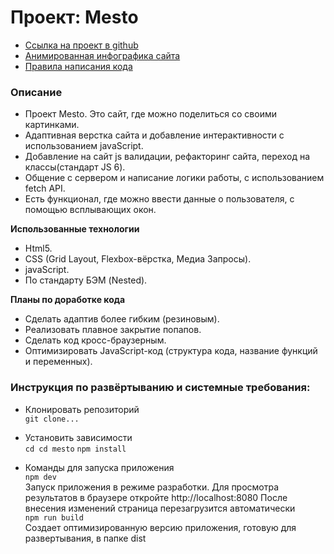 # Проект: Mesto
* [Ссылка на проект в github](https://meder84.github.io/mesto/index.html)
* [Анимированная инфографика сайта](https://github.com/Meder84/Meder84/blob/main/gif/mesto1024.gif)
* [Правила написания кода](https://code.s3.yandex.net/web-developer/landings/design-rules/index.html)

### Описание
* Проект Mesto. Это сайт, где можно поделиться со своими картинками. 
* Адаптивная верстка сайта и добавление интерактивности с использованием javaScript.
* Добавление на сайт js валидации, рефакторинг сайта, переход на классы(стандарт JS 6).
* Общение с сервером и написание логики работы, с использованием fetch API.
* Есть функционал, где можно ввести данные о пользователя, с помощью всплывающих окон. 

**Использованные технологии**
* Html5.
* CSS (Grid Layout, Flexbox-вёрстка, Медиа Запросы).
* javaScript.
* По стандарту БЭМ (Nested).

**Планы по доработке кода**
* Сделать адаптив более гибким (резиновым).
* Реализовать плавное закрытие попапов.
* Сделать код кросс-браузерным.
* Оптимизировать JavaScript-код (структура кода, название функций и переменных).

### Инструкция по развёртыванию и системные требования:

* Клонировать репозиторий <br>
`git clone...`

* Установить зависимости <br>
`cd cd mesto`
`npm install`
* Команды для запуска приложения <br> 
`npm dev`<br>
Запуск приложения в режиме разработки. Для просмотра результатов в браузере откройте http://localhost:8080 После внесения изменений страница перезагрузится автоматически <br>
`npm run build`<br>
Создает оптимизированную версию приложения, готовую для развертывания, в папке dist
